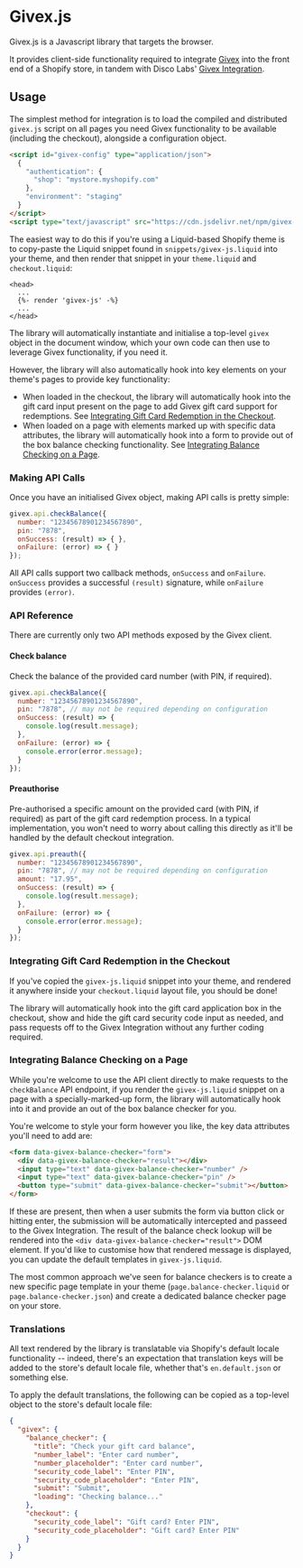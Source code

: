 # Givex.js
Givex.js is a Javascript library that targets the browser.

It provides client-side functionality required to integrate [Givex](https://www.givex.com) into the front end of a Shopify store, in tandem with Disco Labs' [Givex Integration](https://givex.discolabs.com).

## Usage
The simplest method for integration is to load the compiled and distributed `givex.js` script on all pages you need Givex functionality to be available (including the checkout), alongside a configuration object.

```html
<script id="givex-config" type="application/json">
  {
    "authentication": {
      "shop": "mystore.myshopify.com"
    },
    "environment": "staging"
  }
</script>
<script type="text/javascript" src="https://cdn.jsdelivr.net/npm/givex-js@0.4.0/dist/givex.js"></script>
```

The easiest way to do this if you're using a Liquid-based Shopify theme is to copy-paste the Liquid snippet found in `snippets/givex-js.liquid` into your theme, and then render that snippet in your `theme.liquid` and `checkout.liquid`:

```liquid
<head>
  ...
  {%- render 'givex-js' -%}
  ...
</head>
```

The library will automatically instantiate and initialise a top-level `givex` object in the document window, which your own code can then use to leverage Givex functionality, if you need it.

However, the library will also automatically hook into key elements on your theme's pages to provide key functionality:

* When loaded in the checkout, the library will automatically hook into the gift card input present on the page to add Givex gift card support for redemptions. See [Integrating Gift Card Redemption in the Checkout](#integrating-gift-card-redemption-in-the-checkout).
* When loaded on a page with elements marked up with specific data attributes, the library will automatically hook into a form to provide out of the box balance checking functionality. See [Integrating Balance Checking on a Page](#integrating-balance-checking-on-a-page).

### Making API Calls
Once you have an initialised Givex object, making API calls is pretty simple:

```js
givex.api.checkBalance({
  number: "12345678901234567890",
  pin: "7878",
  onSuccess: (result) => { },
  onFailure: (error) => { }
});
```

All API calls support two callback methods, `onSuccess` and `onFailure`.
`onSuccess` provides a successful `(result)` signature, while `onFailure` provides `(error)`.

### API Reference
There are currently only two API methods exposed by the Givex client.

#### Check balance
Check the balance of the provided card number (with PIN, if required).

```js
givex.api.checkBalance({
  number: "12345678901234567890",
  pin: "7878", // may not be required depending on configuration
  onSuccess: (result) => {
    console.log(result.message);
  },
  onFailure: (error) => {
    console.error(error.message);
  }
});
```

#### Preauthorise
Pre-authorised a specific amount on the provided card (with PIN, if required) as part of the gift card redemption process.
In a typical implementation, you won't need to worry about calling this directly as it'll be handled by the default checkout integration.

```js
givex.api.preauth({
  number: "12345678901234567890",
  pin: "7878", // may not be required depending on configuration
  amount: "17.95",
  onSuccess: (result) => {
    console.log(result.message);
  },
  onFailure: (error) => {
    console.error(error.message);
  }
});
```

### Integrating Gift Card Redemption in the Checkout
If you've copied the `givex-js.liquid` snippet into your theme, and rendered it anywhere inside your `checkout.liquid` layout file, you should be done!

The library will automatically hook into the gift card application box in the checkout, show and hide the gift card security code input as needed, and pass requests off to the Givex Integration without any further coding required.

### Integrating Balance Checking on a Page
While you're welcome to use the API client directly to make requests to the `checkBalance` API endpoint, if you render the `givex-js.liquid` snippet on a page with a specially-marked-up form, the library will automatically hook into it and provide an out of the box balance checker for you.

You're welcome to style your form however you like, the key data attributes you'll need to add are:

```html
<form data-givex-balance-checker="form">
  <div data-givex-balance-checker="result"></div>
  <input type="text" data-givex-balance-checker="number" />
  <input type="text" data-givex-balance-checker="pin" />
  <button type="submit" data-givex-balance-checker="submit"></button>
</form>
```

If these are present, then when a user submits the form via button click or hitting enter, the submission will be automatically intercepted and passeed to the Givex Integration.
The result of the balance check lookup will be rendered into the `<div data-givex-balance-checker="result">` DOM element.
If you'd like to customise how that rendered message is displayed, you can update the default templates in `givex-js.liquid`.

The most common approach we've seen for balance checkers is to create a new specific page template in your theme (`page.balance-checker.liquid` or `page.balance-checker.json`) and create a dedicated balance checker page on your store.

### Translations
All text rendered by the library is translatable via Shopify's default locale functionality -- indeed, there's an expectation that translation keys will be added to the store's default locale file, whether that's `en.default.json` or something else.

To apply the default translations, the following can be copied as a top-level object to the store's default locale file:

```json
{
  "givex": {
    "balance_checker": {
      "title": "Check your gift card balance",
      "number_label": "Enter card number",
      "number_placeholder": "Enter card number",
      "security_code_label": "Enter PIN",
      "security_code_placeholder": "Enter PIN",
      "submit": "Submit",
      "loading": "Checking balance..."
    },
    "checkout": {
      "security_code_label": "Gift card? Enter PIN",
      "security_code_placeholder": "Gift card? Enter PIN"
    }
  }
}
```
